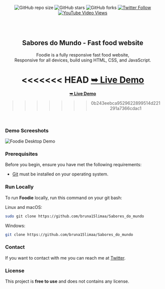 <div align="center">
  
  ![GitHub repo size](https://img.shields.io/github/repo-size/codewithsadee/foodie)
  ![GitHub stars](https://img.shields.io/github/stars/codewithsadee/foodie?style=social)
  ![GitHub forks](https://img.shields.io/github/forks/codewithsadee/foodie?style=social)
[![Twitter Follow](https://img.shields.io/twitter/follow/codewithsadee_?style=social)](https://twitter.com/intent/follow?screen_name=codewithsadee_)
  [![YouTube Video Views](https://img.shields.io/youtube/views/5XnX83goEZo?style=social)](https://youtu.be/5XnX83goEZo)

  <br />
  <br />

  <h2 align="center">Sabores do Mundo - Fast food website</h2>

  Foodie is a fully responsive fast food website, <br />Responsive for all devices, build using HTML, CSS, and JavaScript.

<<<<<<< HEAD
  <a href="https://bruna15limaa.github.io/Sabores_do_mundo/"><strong>➥ Live Demo</strong></a>
=======
  <a href="(https://bruna15limaa.github.io/Sabores_do_mundo/)"><strong>➥ Live Demo</strong></a>
>>>>>>> 0b243eebca9529622899514d221291a7366cdac1

</div>

<br />

### Demo Screeshots

![Foodie Desktop Demo](./readme-images/desktop.png "Desktop Demo")

### Prerequisites

Before you begin, ensure you have met the following requirements:

* [Git](https://git-scm.com/downloads "Download Git") must be installed on your operating system.

### Run Locally

To run **Foodie** locally, run this command on your git bash:

Linux and macOS:

```bash
sudo git clone https://github.com/bruna15limaa/Sabores_do_mundo
```

Windows:

```bash
git clone https://github.com/bruna15limaa/Sabores_do_mundo
```

### Contact

If you want to contact with me you can reach me at [Twitter](https://www.twitter.com/bruna15lima).

### License

This project is **free to use** and does not contains any license.
